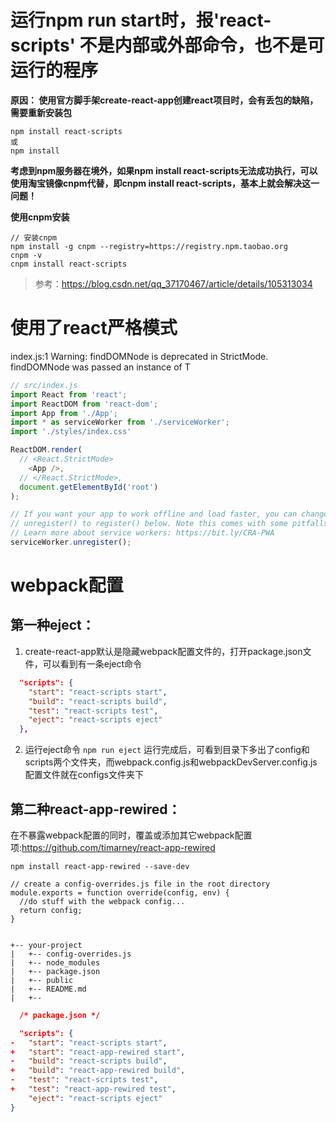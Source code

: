 # 运行npm run start时，报'react-scripts' 不是内部或外部命令，也不是可运行的程序
**原因： 使用官方脚手架create-react-app创建react项目时，会有丢包的缺陷，需要重新安装包**
```
npm install react-scripts
或
npm install
```
**考虑到npm服务器在境外，如果npm install react-scripts无法成功执行，可以使用淘宝镜像cnpm代替，即cnpm install react-scripts，基本上就会解决这一问题！**


**使用cnpm安装**
```
// 安装cnpm
npm install -g cnpm --registry=https://registry.npm.taobao.org
cnpm -v
cnpm install react-scripts 
```

>参考：https://blog.csdn.net/qq_37170467/article/details/105313034

# 使用了react严格模式
index.js:1 Warning: findDOMNode is deprecated in StrictMode. findDOMNode was passed an instance of T
```js
// src/index.js
import React from 'react';
import ReactDOM from 'react-dom';
import App from './App';
import * as serviceWorker from './serviceWorker';
import './styles/index.css'

ReactDOM.render(
  // <React.StrictMode>
    <App />,
  // </React.StrictMode>,
  document.getElementById('root')
);

// If you want your app to work offline and load faster, you can change
// unregister() to register() below. Note this comes with some pitfalls.
// Learn more about service workers: https://bit.ly/CRA-PWA
serviceWorker.unregister();

```


# webpack配置
## 第一种eject：
1. create-react-app默认是隐藏webpack配置文件的，打开package.json文件，可以看到有一条eject命令
```json
  "scripts": {
    "start": "react-scripts start",
    "build": "react-scripts build",
    "test": "react-scripts test",
    "eject": "react-scripts eject"
  },
```
2. 运行eject命令
```npm run eject```
运行完成后，可看到目录下多出了config和scripts两个文件夹，而webpack.config.js和webpackDevServer.config.js配置文件就在configs文件夹下

## 第二种react-app-rewired：
在不暴露webpack配置的同时，覆盖或添加其它webpack配置项:https://github.com/timarney/react-app-rewired
```
npm install react-app-rewired --save-dev

// create a config-overrides.js file in the root directory
module.exports = function override(config, env) {
  //do stuff with the webpack config...
  return config;
}


+-- your-project
|   +-- config-overrides.js
|   +-- node_modules
|   +-- package.json
|   +-- public
|   +-- README.md
|   +-- 
```
```json
  /* package.json */

  "scripts": {
-   "start": "react-scripts start",
+   "start": "react-app-rewired start",
-   "build": "react-scripts build",
+   "build": "react-app-rewired build",
-   "test": "react-scripts test",
+   "test": "react-app-rewired test",
    "eject": "react-scripts eject"
}
```